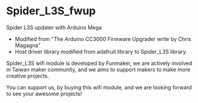 Spider_L3S_fwup
==========================

Spider L3S updater with Arduino Mega
- Modified from "The Arduino CC3000 Firmware Upgrader write by Chris Magagna"
- Host driver library modified from adafruit library to Spider_L3S library.

Spider_L3S wifi module is developed by Funmaker, 
we are actively involved in Taiwan maker community, 
and we aims to support makers to make more creative projects. 

You can support us, by buying this wifi module, 
and we are looking forward to see your awesome projects!